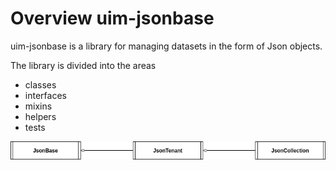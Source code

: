 # Overview uim-jsonbase

uim-jsonbase is a library for managing datasets in the form of Json objects.

The library is divided into the areas

- classes
- interfaces
- mixins
- helpers
- tests

![](overview.png)
